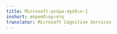 ```yaml
---
title: Microsoft-ρεύμα-σχέδιο-1
inshort: απροσδιόριστη
translator: Microsoft Cognitive Services
---
```




